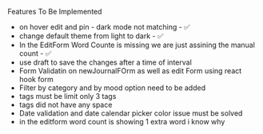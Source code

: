Features To Be Implemented
 - on hover edit and pin - dark mode not matching - ✅
 - change default theme from light to dark - ✅
 - In the EditForm Word Counte is missing we are just assining the manual count - ✅
 - use draft to save the changes after a time of interval
 - Form Validatin on newJournalFOrm as well as edit Form using react hook form
 - Filter by category and by mood option need to be added
 - tags must be limit only 3 tags 
 - tags did not have any space 
 - Date validation and date calendar picker color issue must be solved
 - in the  editform word count is showing 1 extra word i know why